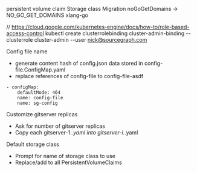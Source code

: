 persistent volume claim Storage class
Migration
noGoGetDomains -> NO_GO_GET_DOMAINS xlang-go

// https://cloud.google.com/kubernetes-engine/docs/how-to/role-based-access-control
kubectl create clusterrolebinding cluster-admin-binding --clusterrole cluster-admin --user nick@sourcegraph.com

Config file name

- generate content hash of config.json data stored in config-file.ConfigMap.yaml
- replace references of config-file to config-file-asdf

```
- configMap:
    defaultMode: 464
    name: config-file
    name: sg-config
```

Customize gitserver replicas

- Ask for number of gitserver replicas
- Copy each gitserver-1._.yaml into gitserver-i._.yaml

Default storage class

- Prompt for name of storage class to use
- Replace/add to all PersistentVolumeClaims
